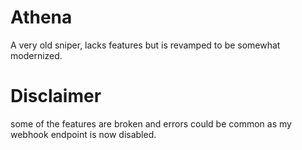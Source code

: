 # Athena
A very old sniper, lacks features but is revamped to be somewhat modernized. 

# Disclaimer

some of the features are broken and errors could be common as my webhook endpoint is now disabled.
